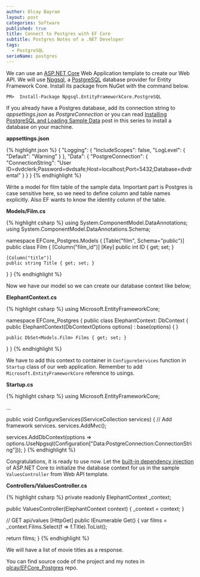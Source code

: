 ```yaml
---
author: Olcay Bayram
layout: post
categories: Software
published: true
title: Connect to Postgres with EF Core
subtitle: Postgres Notes of a .NET Developer
tags:
  - PostgreSQL
serieName: postgres
---
```

We can use an [ASP.NET Core](https://docs.microsoft.com/en-us/aspnet/core/) Web Application template to create our Web API. We will use [Npgsql](https://www.npgsql.org/), a [PostgreSQL](https://www.postgresql.org/) database provider for Entity Framework Core. Install its package from NuGet with the command below.

	PM>  Install-Package Npgsql.EntityFrameworkCore.PostgreSQL

If you already have a Postgres database, add its connection string to _appsettings.json_ as _PostgreConnection_ or you can read [Installing PostgreSQL and Loading Sample Data]({{site.baseurl}}/2017/05/05/installing-postgresql-and-loading-sample-data/) post in this series to install a database on your machine.

**appsettings.json**

{% highlight json %}
{
  "Logging": {
    "IncludeScopes": false,
    "LogLevel": {
      "Default": "Warning"
    }
  },
  "Data": {
    "PostgreConnection": {
      "ConnectionString": "User ID=dvdclerk;Password=dvdsafe;Host=localhost;Port=5432;Database=dvdrental"
    }
  }
}
{% endhighlight %}

Write a model for film table of the sample data. Important part is Postgres is case sensitive here, so we need to define column and table names explicitly. Also EF wants to know the identity column of the table.

<!--more-->

**Models/Film.cs**

{% highlight csharp %}
using System.ComponentModel.DataAnnotations;
using System.ComponentModel.DataAnnotations.Schema;

namespace EFCore_Postgres.Models
{
  [Table("film", Schema="public")]
  public class Film
  {
    [Column("film_id")]
    [Key]
    public int ID { get; set; }

    [Column("title")]
    public string Title { get; set; }

  }
}
{% endhighlight %}

Now we have our model so we can create our database context like below;

**ElephantContext.cs**

{% highlight csharp %}
using Microsoft.EntityFrameworkCore;

namespace EFCore_Postgres
{
  public class ElephantContext: DbContext
  {
    public ElephantContext(DbContextOptions<ElephantContext> options)
      : base(options)
    {
    }

    public DbSet<Models.Film> Films { get; set; }
  }
}
{% endhighlight %}

We have to add this context to container in `ConfigureServices` function in `Startup` class of our web application. Remember to add `Microsoft.EntityFrameworkCore` reference to usings.

**Startup.cs**

{% highlight csharp %}
using Microsoft.EntityFrameworkCore;

...

public void ConfigureServices(IServiceCollection services)
{
  // Add framework services.
  services.AddMvc();

  services.AddDbContext<ElephantContext>(options => options.UseNpgsql(Configuration["Data:PostgreConnection:ConnectionString"]));
}
{% endhighlight %}

Congratulations, it is ready to use now. Let the [built-in dependency injection](https://docs.microsoft.com/en-us/aspnet/core/fundamentals/dependency-injection) of ASP.NET Core to initialize the database context for us in the sample `ValuesController` from Web API template.

**Controllers/ValuesController.cs**

{% highlight csharp %}
private readonly ElephantContext _context;

public ValuesController(ElephantContext context)
{
  _context = context;
}

// GET api/values
[HttpGet]
public IEnumerable<string> Get()
{
  var films = _context.Films.Select(f => f.Title).ToList();

  return films;
}
{% endhighlight %}

We will have a list of movie titles as a response.

You can find source code of the project and my notes in [olcay/EFCore_Postgres](https://github.com/olcay/EFCore_Postgres) repo.


